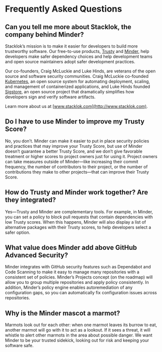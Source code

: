 # Frequently Asked Questions

## Can you tell me more about Stacklok, the company behind Minder?

Stacklok’s mission is to make it easier for developers to build more trustworthy software. Our free-to-use products, [Trusty](https://bit.ly/stackloktrusty) and [Minder](https://bit.ly/stacklokminder), help developers make safer dependency choices and help development teams and open source maintainers adopt safer development practices. 

Our co-founders, Craig McLuckie and Luke Hinds, are veterans of the open source and software security communities. Craig McLuckie co-founded [Kubernetes](http://kubernetes.io), an open source system for automating deployment, scaling, and management of containerized applications, and Luke Hinds founded [Sigstore](http://sigstore.dev), an open source project that dramatically simplifies how developers sign and verify software artifacts. 

Learn more about us at [www.stacklok.com](http://www.stacklok.com). 

## Do I have to use Minder to improve my Trusty Score?

No, you don’t. Minder can make it easier to put in place security policies and practices that may improve your Trusty Score, but use of Minder doesn’t guarantee a better Trusty Score, and we don’t give favorable treatment or higher scores to project owners just for using it. Project owners can take measures outside of Minder—like increasing their commit frequency, the number of contributors to their project, or the number of contributions they make to other projects—that can improve their Trusty Score.    

## How do Trusty and Minder work together? Are they integrated?

Yes—Trusty and Minder are complementary tools. For example, in Minder, you can set a policy to block pull requests that contain dependencies with low Trusty scores. When this happens, Minder will also display a list of alternative packages with their Trusty scores, to help developers select a safer option. 

## What value does Minder add above GitHub Advanced Security?

Minder integrates with GitHub security features such as Dependabot and Code Scanning to make it easy to manage many repositories with a consistent set of policies. Minder’s Projects concept (on the roadmap) will allow you to group multiple repositories and apply policy consistently. In addition, Minder’s policy engine enables autoremediation of any configuration gaps, so you can automatically fix configuration issues across repositories.

## Why is the Minder mascot a marmot? 

Marmots look out for each other: when one marmot leaves its burrow to eat, another marmot will go with it to act as a lookout. If it sees a threat, it will whistle to alert other marmots in the area about possible danger. We want Minder to be your trusted sidekick, looking out for risk and keeping your software safe. 
